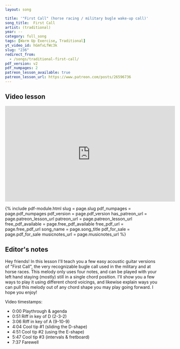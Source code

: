 ```yaml
---
layout: song

title: '"First Call" (horse racing / military bugle wake-up call)'
song_title:  First Call
artist: (traditional)
year: --
category: full_song
tags: [Warm Up Exercise, Traditional]
yt_video_id: hGmfxLfWc3k
slug: "236"
redirect_from:
  - /songs/traditional-first-call/
pdf_version: v2
pdf_numpages: 2
patreon_lesson_available: true
patreon_lesson_url: https://www.patreon.com/posts/26596736
---
```


## Video lesson

<iframe width="560" height="315" src="https://www.youtube.com/embed/hGmfxLfWc3k?showinfo=0" frameborder="0" allowfullscreen></iframe>

{% include pdf-module.html slug = page.slug pdf_numpages = page.pdf_numpages pdf_version = page.pdf_version has_patreon_url = page.patreon_lesson_url patreon_url = page.patreon_lesson_url free_pdf_available = page.free_pdf_available free_pdf_url = page.free_pdf_url song_name = page.song_title pdf_for_sale = page.pdf_for_sale musicnotes_url = page.musicnotes_url %}

## Editor's notes

Hey friends! In this lesson I'll teach you a few easy acoustic guitar versions of "First Call", the very recognizable bugle call used in the military and at horse races. This melody only uses four notes, and can be played with your left hand staying (mostly) still in a single chord position. I'll show you a few ways to play it using different chord voicings, and likewise explain ways you can pull this melody out of any chord shape you may play going forward. I hope you enjoy!

Video timestamps:

- 0:00 Playthrough & agenda
- 0:51 Riff in key of D (2-3-2)
- 3:06 Riff in key of A (9-10-9)
- 4:04 Cool tip #1 (sliding the D-shape)
- 4:51 Cool tip #2 (using the E-shape)
- 5:47 Cool tip #3 (intervals & fretboard)
- 7:37 Farewell



<!-- Coming soon! -->


<!-- Easy guitar lesson of the horse racing / military bugle riff ("First Call") -->

